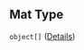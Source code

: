 ## Mat Type

`object[]` ([Details](post-items-properties-elem-anyof-1-properties-sec-anyof-1-items-properties-mat-items.md))
